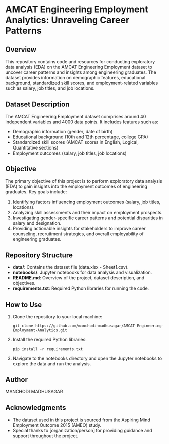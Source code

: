 # AMCAT Engineering Employment Analytics: Unraveling Career Patterns

## Overview

This repository contains code and resources for conducting exploratory data analysis (EDA) on the AMCAT Engineering Employment dataset to uncover career patterns and insights among engineering graduates. The dataset provides information on demographic features, educational background, standardized skill scores, and employment-related variables such as salary, job titles, and job locations.

## Dataset Description

The AMCAT Engineering Employment dataset comprises around 40 independent variables and 4000 data points. It includes features such as:

- Demographic information (gender, date of birth)
- Educational background (10th and 12th percentage, college GPA)
- Standardized skill scores (AMCAT scores in English, Logical, Quantitative sections)
- Employment outcomes (salary, job titles, job locations)

## Objective

The primary objective of this project is to perform exploratory data analysis (EDA) to gain insights into the employment outcomes of engineering graduates. Key goals include:

1. Identifying factors influencing employment outcomes (salary, job titles, locations).
2. Analyzing skill assessments and their impact on employment prospects.
3. Investigating gender-specific career patterns and potential disparities in salary and designation.
4. Providing actionable insights for stakeholders to improve career counseling, recruitment strategies, and overall employability of engineering graduates.

## Repository Structure

- **data/**: Contains the dataset file (data.xlsx - Sheet1.csv).
- **notebooks/**: Jupyter notebooks for data analysis and visualization.
- **README.md**: Overview of the project, dataset description, and objectives.
- **requirements.txt**: Required Python libraries for running the code.

## How to Use

1. Clone the repository to your local machine:

   ```
   git clone https://github.com/manchodi-madhusagar/AMCAT-Engineering-Employment-Analytics.git
   ```

2. Install the required Python libraries:

   ```
   pip install -r requirements.txt
   ```

3. Navigate to the notebooks directory and open the Jupyter notebooks to explore the data and run the analysis.


## Author

MANCHODI MADHUSAGAR

## Acknowledgments

- The dataset used in this project is sourced from the Aspiring Mind Employment Outcome 2015 (AMEO) study.
- Special thanks to [organization/person] for providing guidance and support throughout the project.
  
